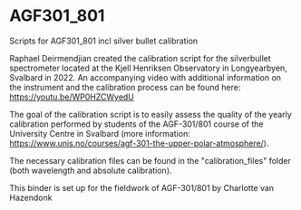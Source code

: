 # AGF301_801
Scripts for AGF301_801 incl silver bullet calibration

Raphael Deirmendjian created the calibration script for the silverbullet spectrometer located at the Kjell Henriksen Observatory in Longyearbyen, Svalbard in 2022.
An accompanying video with additional information on the instrument and the calibration process can be found here: https://youtu.be/WP0HZCWyedU 

The goal of the calibration script is to easily assess the quality of the yearly calibration performed by students of the AGF-301/801 course of the University Centre in Svalbard (more information: https://www.unis.no/courses/agf-301-the-upper-polar-atmosphere/).

The necessary calibration files can be found in the "calibration_files" folder (both wavelength and absolute calibration).

This binder is set up for the fieldwork of AGF-301/801 by Charlotte van Hazendonk
